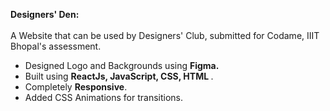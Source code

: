 <b>Designers' Den:</b>
  </br>
  </br>
 A Website that can be used by Designers' Club, submitted for Codame, IIIT Bhopal's assessment.
- Designed Logo and Backgrounds using <b> Figma. </b>
- Built using <b> ReactJs, JavaScript, CSS, HTML </b>.
- Completely <b>Responsive</b>.
- Added CSS Animations for transitions.
